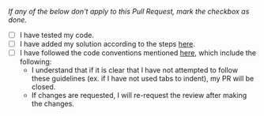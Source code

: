 _If any of the below don't apply to this Pull Request, mark the checkbox as done._

- [ ] I have tested my code.
- [ ] I have added my solution according to the steps [here](https://usaco.guide/general/adding-solution#steps).
- [ ] I have followed the code conventions mentioned [here](https://usaco.guide/general/adding-solution/#code-conventions), which include the following: 
  - I understand that if it is clear that I have not attempted to follow these guidelines (ex. if I have not used tabs to indent), my PR will be closed.
  - If changes are requested, I will re-request the review after making the changes.
